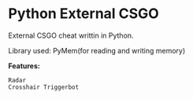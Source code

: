 # Python External CSGO
External CSGO cheat writtin in Python.

Library used:
PyMem(for reading and writing memory)

**Features:**

```
Radar
Crosshair Triggerbot
```